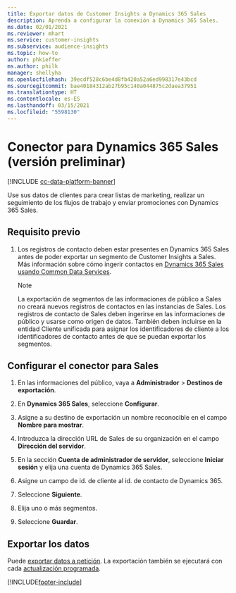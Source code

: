 ```yaml
---
title: Exportar datos de Customer Insights a Dynamics 365 Sales
description: Aprenda a configurar la conexión a Dynamics 365 Sales.
ms.date: 02/01/2021
ms.reviewer: mhart
ms.service: customer-insights
ms.subservice: audience-insights
ms.topic: how-to
author: phkieffer
ms.author: philk
manager: shellyha
ms.openlocfilehash: 39ecdf528c6be4d8fb420a52a6ed998317e43bcd
ms.sourcegitcommit: bae40184312ab27b95c140a044875c2daea37951
ms.translationtype: HT
ms.contentlocale: es-ES
ms.lasthandoff: 03/15/2021
ms.locfileid: "5598130"
---
```

# <a name="connector-for-dynamics-365-sales-preview"></a>Conector para Dynamics 365 Sales (versión preliminar)

[!INCLUDE [cc-data-platform-banner](../includes/cc-data-platform-banner.md)]

Use sus datos de clientes para crear listas de marketing, realizar un seguimiento de los flujos de trabajo y enviar promociones con Dynamics 365 Sales.

## <a name="prerequisite"></a>Requisito previo

1. Los registros de contacto deben estar presentes en Dynamics 365 Sales antes de poder exportar un segmento de Customer Insights a Sales. Más información sobre cómo ingerir contactos en [Dynamics 365 Sales usando Common Data Services](connect-power-query.md).

   > [!NOTE]
   > La exportación de segmentos de las informaciones de público a Sales no creará nuevos registros de contactos en las instancias de Sales. Los registros de contacto de Sales deben ingerirse en las informaciones de público y usarse como origen de datos. También deben incluirse en la entidad Cliente unificada para asignar los identificadores de cliente a los identificadores de contacto antes de que se puedan exportar los segmentos.

## <a name="configure-the-connector-for-sales"></a>Configurar el conector para Sales

1. En las informaciones del público, vaya a **Administrador** > **Destinos de exportación**.

1. En **Dynamics 365 Sales**, seleccione **Configurar**.

1. Asigne a su destino de exportación un nombre reconocible en el campo **Nombre para mostrar**.

1. Introduzca la dirección URL de Sales de su organización en el campo **Dirección del servidor**.

1. En la sección **Cuenta de administrador de servidor**, seleccione **Iniciar sesión** y elija una cuenta de Dynamics 365 Sales.

1. Asigne un campo de id. de cliente al id. de contacto de Dynamics 365.

1. Seleccione **Siguiente**.

1. Elija uno o más segmentos.

1. Seleccione **Guardar**.

## <a name="export-the-data"></a>Exportar los datos

Puede [exportar datos a petición](export-destinations.md). La exportación también se ejecutará con cada [actualización programada](system.md#schedule-tab).


[!INCLUDE[footer-include](../includes/footer-banner.md)]